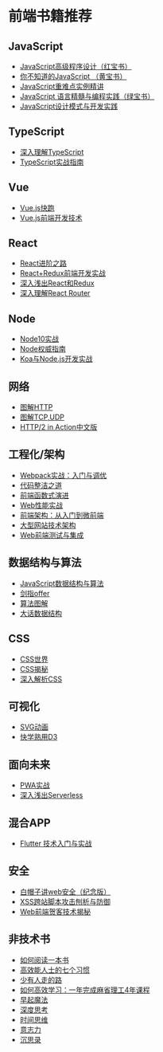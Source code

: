 # 前端书籍推荐

 
## JavaScript
 
- [JavaScript高级程序设计（红宝书）]()
- [你不知道的JavaScript （黄宝书）]()
- [JavaScript重难点实例精讲]()
- [JavaScript 语言精髓与编程实践（绿宝书）]()
- [JavaScript设计模式与开发实践]()

##  TypeScript
 
- [深入理解TypeScript]()
- [TypeScript实战指南]()
 
## Vue
 
- [Vue.js快跑]()
- [Vue.js前端开发技术]()

## React
- [React进阶之路]()
- [React+Redux前端开发实战]()
- [深入浅出React和Redux]()
- [深入理解React Router]()
 
 ## Node
 
- [Node10实战]()
- [Node权威指南]()
- [Koa与Node.js开发实战]()

## 网络
 
- [图解HTTP]()
- [图解TCP,UDP]()
- [HTTP/2 in Action中文版]()

## 工程化/架构
 
- [Webpack实战：入门与调优]()
- [代码整洁之道]()
- [前端函数式演进]()
- [Web性能实战]()
- [前端架构：从入门到微前端]()
- [大型网站技术架构]()
- [Web前端测试与集成]()
 
## 数据结构与算法
 
- [JavaScript数据结构与算法]()
- [剑指offer]()
- [算法图解]()
- [大话数据结构]()

## CSS
 
- [CSS世界]()
- [CSS揭秘]()
- [深入解析CSS]()
 
## 可视化
 
- [SVG动画]()
- [快学熟用D3]()

## 面向未来
 
- [PWA实战]()
- [深入浅出Serverless]()
 
## 混合APP
 
- [Flutter 技术入门与实战]()
 
## 安全
 
- [白帽子讲web安全（纪念版）]()
- [XSS跨站脚本攻击刨析与防御]()
- [Web前端贺客技术揭秘]()
 
## 非技术书
 
- [如何阅读一本书]()
- [高效能人士的七个习惯]()
- [少有人走的路]()
- [如何高效学习：一年完成麻省理工4年课程]()
- [早起魔法]()
- [深度思考]()
- [时间思维]()
- [意志力]()
- [沉思录]()



